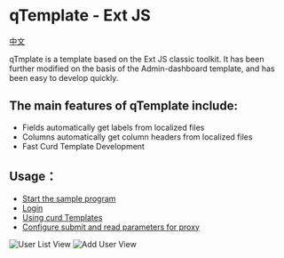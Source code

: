 # qTemplate - Ext JS

[中文](README.md)

qTmplate is a template based on the Ext JS classic toolkit. It has been further modified on the basis of the Admin-dashboard template, and has been easy to develop quickly.

## The main features of qTemplate include:
* Fields automatically get labels from localized files
* Columns automatically get column headers from localized files
* Fast Curd Template Development

## Usage：
* [Start the sample program](docs/en/start.md)
* [Login](docs/en/login.md)
* [Using curd Templates](docs/en/curd.md)
* [Configure submit and read parameters for proxy](docs/en/proxy.md)

![User List View](https://github.com/tianxiaode/qTemplate-ExtJS/blob/master/docs/images/userList.PNG)
![Add User View](https://github.com/tianxiaode/qTemplate-ExtJS/blob/master/docs/images/userAdd.PNG)


